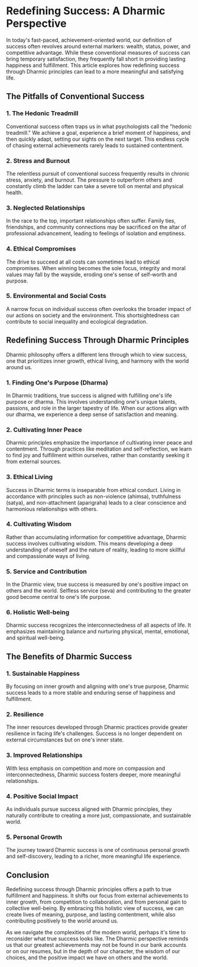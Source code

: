 

# Redefining Success: A Dharmic Perspective

  

In today's fast-paced, achievement-oriented world, our definition of success often revolves around external markers: wealth, status, power, and competitive advantage. While these conventional measures of success can bring temporary satisfaction, they frequently fall short in providing lasting happiness and fulfillment. This article explores how redefining success through Dharmic principles can lead to a more meaningful and satisfying life.

  

## The Pitfalls of Conventional Success

  

### 1. The Hedonic Treadmill

  

Conventional success often traps us in what psychologists call the "hedonic treadmill." We achieve a goal, experience a brief moment of happiness, and then quickly adapt, setting our sights on the next target. This endless cycle of chasing external achievements rarely leads to sustained contentment.

  

### 2. Stress and Burnout

  

The relentless pursuit of conventional success frequently results in chronic stress, anxiety, and burnout. The pressure to outperform others and constantly climb the ladder can take a severe toll on mental and physical health.

  

### 3. Neglected Relationships

  

In the race to the top, important relationships often suffer. Family ties, friendships, and community connections may be sacrificed on the altar of professional advancement, leading to feelings of isolation and emptiness.

  

### 4. Ethical Compromises

  

The drive to succeed at all costs can sometimes lead to ethical compromises. When winning becomes the sole focus, integrity and moral values may fall by the wayside, eroding one's sense of self-worth and purpose.

  

### 5. Environmental and Social Costs

  

A narrow focus on individual success often overlooks the broader impact of our actions on society and the environment. This shortsightedness can contribute to social inequality and ecological degradation.

  

## Redefining Success Through Dharmic Principles

  

Dharmic philosophy offers a different lens through which to view success, one that prioritizes inner growth, ethical living, and harmony with the world around us.

  

### 1. Finding One's Purpose (Dharma)

  

In Dharmic traditions, true success is aligned with fulfilling one's life purpose or dharma. This involves understanding one's unique talents, passions, and role in the larger tapestry of life. When our actions align with our dharma, we experience a deep sense of satisfaction and meaning.

  

### 2. Cultivating Inner Peace

  

Dharmic principles emphasize the importance of cultivating inner peace and contentment. Through practices like meditation and self-reflection, we learn to find joy and fulfillment within ourselves, rather than constantly seeking it from external sources.

  

### 3. Ethical Living

  

Success in Dharmic terms is inseparable from ethical conduct. Living in accordance with principles such as non-violence (ahimsa), truthfulness (satya), and non-attachment (aparigraha) leads to a clear conscience and harmonious relationships with others.

  

### 4. Cultivating Wisdom

  

Rather than accumulating information for competitive advantage, Dharmic success involves cultivating wisdom. This means developing a deep understanding of oneself and the nature of reality, leading to more skillful and compassionate ways of living.

  

### 5. Service and Contribution

  

In the Dharmic view, true success is measured by one's positive impact on others and the world. Selfless service (seva) and contributing to the greater good become central to one's life purpose.

  

### 6. Holistic Well-being

  

Dharmic success recognizes the interconnectedness of all aspects of life. It emphasizes maintaining balance and nurturing physical, mental, emotional, and spiritual well-being.

  

## The Benefits of Dharmic Success

  

### 1. Sustainable Happiness

  

By focusing on inner growth and aligning with one's true purpose, Dharmic success leads to a more stable and enduring sense of happiness and fulfillment.

  

### 2. Resilience

  

The inner resources developed through Dharmic practices provide greater resilience in facing life's challenges. Success is no longer dependent on external circumstances but on one's inner state.

  

### 3. Improved Relationships

  

With less emphasis on competition and more on compassion and interconnectedness, Dharmic success fosters deeper, more meaningful relationships.

  

### 4. Positive Social Impact

  

As individuals pursue success aligned with Dharmic principles, they naturally contribute to creating a more just, compassionate, and sustainable world.

  

### 5. Personal Growth

  

The journey toward Dharmic success is one of continuous personal growth and self-discovery, leading to a richer, more meaningful life experience.

  

## Conclusion

  

Redefining success through Dharmic principles offers a path to true fulfillment and happiness. It shifts our focus from external achievements to inner growth, from competition to collaboration, and from personal gain to collective well-being. By embracing this holistic view of success, we can create lives of meaning, purpose, and lasting contentment, while also contributing positively to the world around us.

  

As we navigate the complexities of the modern world, perhaps it's time to reconsider what true success looks like. The Dharmic perspective reminds us that our greatest achievements may not be found in our bank accounts or on our resumes, but in the depth of our character, the wisdom of our choices, and the positive impact we have on others and the world.


